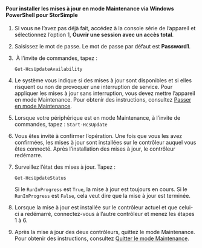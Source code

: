 
#### Pour installer les mises à jour en mode Maintenance via Windows PowerShell pour StorSimple

1. Si vous ne l’avez pas déjà fait, accédez à la console série de l’appareil et sélectionnez l’option 1, **Ouvrir une session avec un accès total**. 

2. Saisissez le mot de passe. Le mot de passe par défaut est **Password1**.

3.  À l’invite de commandes, tapez :

     `Get-HcsUpdateAvailability`
    
4. Le système vous indique si des mises à jour sont disponibles et si elles risquent ou non de provoquer une interruption de service. Pour appliquer les mises à jour sans interruption, vous devez mettre l’appareil en mode Maintenance. Pour obtenir des instructions, consultez [Passer en mode Maintenance](#enter-maintenance-mode).

5. Lorsque votre périphérique est en mode Maintenance, à l’invite de commandes, tapez : `Start-HcsUpdate`

6. Vous êtes invité à confirmer l’opération. Une fois que vous les avez confirmées, les mises à jour sont installées sur le contrôleur auquel vous êtes connecté. Après l’installation des mises à jour, le contrôleur redémarre.

7. Surveillez l’état des mises à jour. Tapez :

	`Get-HcsUpdateStatus`
	
	Si le `RunInProgress` est `True`, la mise à jour est toujours en cours. Si le `RunInProgress` est `False`, cela veut dire que la mise à jour est terminée.

7. Lorsque la mise à jour est installée sur le contrôleur actuel et que celui-ci a redémarré, connectez-vous à l’autre contrôleur et menez les étapes 1 à 6.

8. Après la mise à jour des deux contrôleurs, quittez le mode Maintenance. Pour obtenir des instructions, consultez [Quitter le mode Maintenance](#exit-maintenance-mode).

<!---HONumber=July15_HO4-->